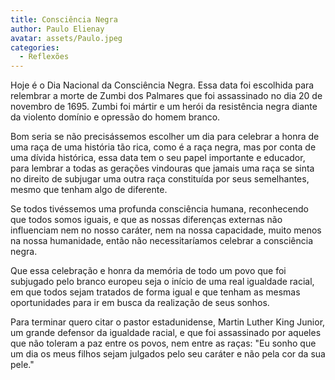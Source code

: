 ```yaml
---
title: Consciência Negra
author: Paulo Elienay
avatar: assets/Paulo.jpeg
categories:
  - Reflexões
---
```

Hoje é o Dia Nacional da Consciência Negra. Essa data foi escolhida para relembrar a morte de Zumbi dos Palmares que foi assassinado no dia 20 de novembro de 1695. Zumbi foi mártir e um herói da resistência negra diante da violento domínio e opressão do homem branco.
     
Bom seria se não precisássemos escolher um dia para celebrar a honra de uma raça de uma história tão rica, como é a raça negra, mas por conta de uma dívida histórica, essa data tem o seu papel importante e educador, para lembrar a todas as gerações vindouras que jamais uma raça se sinta no direito de subjugar uma outra raça constituída por seus semelhantes, mesmo que tenham algo de diferente.

Se todos tivéssemos uma profunda consciência humana, reconhecendo que todos somos iguais, e que as nossas diferenças externas não influenciam nem no nosso caráter, nem na nossa capacidade, muito menos na nossa humanidade, então não necessitaríamos celebrar a consciência negra.

Que essa celebração e honra da memória de todo um povo que foi subjugado pelo branco europeu seja o início de uma real igualdade racial, em que todos sejam tratados de forma igual e que tenham as mesmas oportunidades para ir em busca da realização de seus sonhos.

Para terminar quero citar o pastor estadunidense, Martin Luther King Junior, um grande defensor da igualdade racial, e que foi assassinado por aqueles que não toleram a paz entre os povos, nem entre as raças: "Eu sonho que um dia os meus filhos sejam julgados pelo seu caráter e não pela cor da sua pele."
